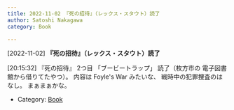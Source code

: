 ```yaml
---
title: 2022-11-02 『死の招待』（レックス・スタウト）読了
author: Satoshi Nakagawa
category: Book

---
```


[2022-11-02] **『死の招待』（レックス・スタウト）読了** 

[20:15:32]
『死の招待』 2つ目 「ブービートラップ」 読了（枚方市の
電子図書館から借りてたやつ）。
内容は Foyle's War みたいな、
戦時中の犯罪捜査のはなし。
まぁまぁかな。

- Category: [Book](https://merapano.github.io/categories.html#Book)

